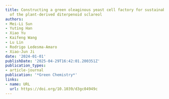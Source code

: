 ```yaml
---
title: Constructing a green oleaginous yeast cell factory for sustainable production
  of the plant-derived diterpenoid sclareol
authors:
- Mei-Li Sun
- Yuting Han
- Xiao Yu
- Kaifeng Wang
- Lu Lin
- Rodrigo Ledesma‐Amaro
- Xiao‐Jun Ji
date: '2024-01-01'
publishDate: '2025-04-29T16:42:01.200351Z'
publication_types:
- article-journal
publication: '*Green Chemistry*'
links:
- name: URL
  url: https://doi.org/10.1039/d3gc04949c
---
```

